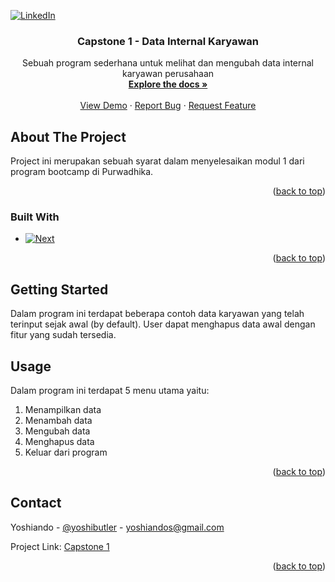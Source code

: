 <a name="readme-top"></a>


<!-- PROJECT SHIELDS -->
<!--
*** I'm using markdown "reference style" links for readability.
*** Reference links are enclosed in brackets [ ] instead of parentheses ( ).
*** See the bottom of this document for the declaration of the reference variables
*** for contributors-url, forks-url, etc. This is an optional, concise syntax you may use.
*** https://www.markdownguide.org/basic-syntax/#reference-style-links
-->

[![LinkedIn][linkedin-shield]][linkedin-url]




<h3 align="center">Capstone 1 - Data Internal Karyawan</h3>

  <p align="center">
    Sebuah program sederhana untuk melihat dan mengubah data internal karyawan perusahaan
    <br />
    <a href=https://github.com/Lakasumtu/Capstone-1-Data-Internal-Karyawan><strong>Explore the docs »</strong></a>
    <br />
    <br />
    <a href=https://github.com/Lakasumtu/Capstone-1-Data-Internal-Karyawan>View Demo</a>
    ·
    <a href=https://github.com/Lakasumtu/Capstone-1-Data-Internal-Karyawan/issues>Report Bug</a>
    ·
    <a href=https://github.com/Lakasumtu/Capstone-1-Data-Internal-Karyawan/issues>Request Feature</a>
  </p>
</div>



<!-- ABOUT THE PROJECT -->
## About The Project

Project ini merupakan sebuah syarat dalam menyelesaikan modul 1 dari program bootcamp di Purwadhika.

<p align="right">(<a href="#readme-top">back to top</a>)</p>



### Built With
* [![Next][Next.js]][Next-url]


<p align="right">(<a href="#readme-top">back to top</a>)</p>



<!-- GETTING STARTED -->
## Getting Started

Dalam program ini terdapat beberapa contoh data karyawan yang telah terinput sejak awal (by default).
User dapat menghapus data awal dengan fitur yang sudah tersedia.



<!-- USAGE EXAMPLES -->
## Usage

Dalam program ini terdapat 5 menu utama yaitu:
1. Menampilkan data
2. Menambah data
3. Mengubah data
4. Menghapus data
5. Keluar dari program




<p align="right">(<a href="#readme-top">back to top</a>)</p>




<!-- CONTACT -->
## Contact

Yoshiando - [@yoshibutler](https://twitter.com/yoshibutler) - yoshiandos@gmail.com

Project Link: [Capstone 1](https://github.com/Lakasumtu/Capstone-1-Data-Internal-Karyawan)

<p align="right">(<a href="#readme-top">back to top</a>)</p>



<!-- MARKDOWN LINKS & IMAGES -->
<!-- https://www.markdownguide.org/basic-syntax/#reference-style-links -->
[contributors-shield]: https://img.shields.io/github/contributors/github_username/repo_name.svg?style=for-the-badge
[contributors-url]: https://github.com/github_username/repo_name/graphs/contributors
[forks-shield]: https://img.shields.io/github/forks/github_username/repo_name.svg?style=for-the-badge
[forks-url]: https://github.com/github_username/repo_name/network/members
[stars-shield]: https://img.shields.io/github/stars/github_username/repo_name.svg?style=for-the-badge
[stars-url]: https://github.com/github_username/repo_name/stargazers
[issues-shield]: https://img.shields.io/github/issues/github_username/repo_name.svg?style=for-the-badge
[issues-url]: https://github.com/github_username/repo_name/issues
[license-shield]: https://img.shields.io/github/license/github_username/repo_name.svg?style=for-the-badge
[license-url]: https://github.com/github_username/repo_name/blob/master/LICENSE.txt
[linkedin-shield]: https://img.shields.io/badge/-LinkedIn-black.svg?style=for-the-badge&logo=linkedin&colorB=555
[linkedin-url]: https://linkedin.com/in/yoshiandos
[product-screenshot]: C:\Users\yoshi\OneDrive\Desktop\product.png
[Next.js]: https://img.shields.io/pypi/pyversions/Django?color=black&label=Python&logo=Python&logoColor=Green&style=flat-square
[Next-url]: https://www.python.org/
[React.js]: https://img.shields.io/badge/React-20232A?style=for-the-badge&logo=react&logoColor=61DAFB
[React-url]: https://reactjs.org/
[Vue.js]: https://img.shields.io/badge/Vue.js-35495E?style=for-the-badge&logo=vuedotjs&logoColor=4FC08D
[Vue-url]: https://vuejs.org/
[Angular.io]: https://img.shields.io/badge/Angular-DD0031?style=for-the-badge&logo=angular&logoColor=white
[Angular-url]: https://angular.io/
[Svelte.dev]: https://img.shields.io/badge/Svelte-4A4A55?style=for-the-badge&logo=svelte&logoColor=FF3E00
[Svelte-url]: https://svelte.dev/
[Laravel.com]: https://img.shields.io/badge/Laravel-FF2D20?style=for-the-badge&logo=laravel&logoColor=white
[Laravel-url]: https://laravel.com
[Bootstrap.com]: https://img.shields.io/badge/Bootstrap-563D7C?style=for-the-badge&logo=bootstrap&logoColor=white
[Bootstrap-url]: https://getbootstrap.com
[JQuery.com]: https://img.shields.io/badge/jQuery-0769AD?style=for-the-badge&logo=jquery&logoColor=white
[JQuery-url]: https://jquery.com 
